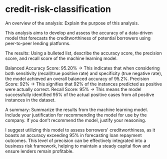# credit-risk-classification

An overview of the analysis: Explain the purpose of this analysis.

This analysis aims to develop and assess the accuracy of a data-driven model that forecasts the creditworthiness of potential borrowers using peer-to-peer lending platforms.

The results: Using a bulleted list, describe the accuracy score, the precision score, and recall score of the machine learning model.

Balanced Accuracy Score: 95.20% → This indicates that when considering both sensitivity (recall/true positive rate) and specificity (true negative rate), the model achieved an overall balanced accuracy of 95.2%.
Precision Score: 92% → This signifies that 92% of the instances predicted as positive were actually correct.
Recall Score: 95% → This means the model successfully identified 95% of the actual positive cases from all positive instances in the dataset.

A summary: Summarize the results from the machine learning model. Include your justification for recommending the model for use by the company. If you don’t recommend the model, justify your reasoning.

I suggest utilizing this model to assess borrowers' creditworthiness, as it boasts an accuracy exceeding 95% in forecasting loan repayment outcomes. This level of precision can be effectively integrated into a business risk framework, helping to maintain a steady capital flow and ensure lenders remain profitable.

